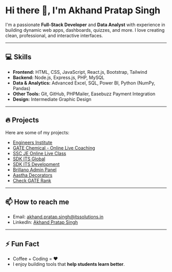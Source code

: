 # Hi there 👋, I'm Akhand Pratap Singh

I'm a passionate **Full-Stack Developer** and **Data Analyst** with experience in building dynamic web apps, dashboards, quizzes, and more. I love creating clean, professional, and interactive interfaces.

---

## 💻 Skills

- **Frontend:** HTML, CSS, JavaScript, React.js, Bootstrap, Tailwind
- **Backend:** Node.js, Express.js, PHP, MySQL
- **Data & Analytics:** Advanced Excel, SQL, Power BI, Python (NumPy, Pandas)
- **Other Tools:** Git, GitHub, PHPMailer, Easebuzz Payment Integration
- **Design:** Intermediate Graphic Design

---

## 🔥 Projects

Here are some of my projects:

- [Engineers Institute](https://engineersinstitute.com/)  
- [GATE Chemical - Online Live Coaching](https://www.gatechemical.com/online-live-coaching-program.php)  
- [SSC JE Online Live Class](https://sscjecoaching.in/SSC-JE-Online-Live-class-program.php)  
- [SDK ITS Global](https://sdkitsglobal.com/)  
- [SDK ITS Development](https://sdkitsdevelopment.vercel.app/)  
- [Brillano Admin Panel](https://brillanoadminpanel.vercel.app/)  
- [Aastha Decorators](https://aasthadecorators.in/)  
- [Check GATE Rank](https://checkgaterank.com/login.php)  

---

## 📫 How to reach me

- Email: akhand.pratap.singh@itssolutions.in  
- LinkedIn: [Akhand Pratap Singh](https://www.linkedin.com/in/akhand-pratap-singh-05a9601a4/)  

---

## ⚡ Fun Fact

- Coffee + Coding = ❤️  
- I enjoy building tools that **help students learn better**.
